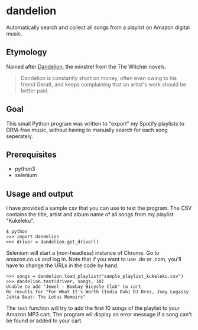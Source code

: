 # dandelion
Automatically search and collect all songs from a playlist on Amazon digital music.

## Etymology
Named after [Dandelion](http://witcher.wikia.com/wiki/Dandelion), the minstrel from the The Witcher novels. 

> Dandelion is constantly short on money, often even owing to his friend Geralt, and keeps complaining that an artist's work should be better paid.

## Goal
This small Python program was written to "export" my Spotify playlists to DRM-free music, without having to manually search for each song seperately.

## Prerequisites

- python3
- selenium

## Usage and output
I have provided a sample csv that you can use to test the program. The CSV contains the title, artist and album name of all songs from my playlist "Kukeleku".

```
$ python
>>> import dandelion
>>> driver = dandelion.get_driver()
```
Selenium will start a (non-headless) instance of Chrome.
Go to amazon.co.uk and log in.
Note that if you want to use .de or .com, you'll have to change the URLs in the code by hand.
```
>>> songs = dandelion.load_playlist("sample_playlist_kukeleku.csv")
>>> dandelion.test(driver, songs, 10)
Unable to add "Jewel - Bombay Bicycle Club" to cart
No results for "For What It's Worth (India Dub) DJ Drez, Joey Lugassy Jahta Beat: The Lotus Memoirs"
```
The `test` function will try to add the first 10 songs of the playlist to your Amazon MP3 cart. The program wil display an error message if a song can't be found or added to your cart. 

